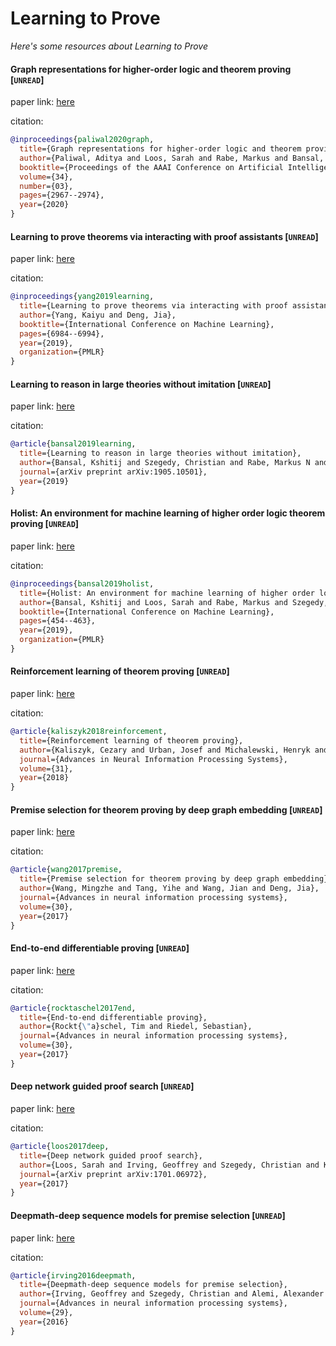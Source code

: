# Learning to Prove
*Here's some resources about Learning to Prove*



#### Graph representations for higher-order logic and theorem proving [`UNREAD`]

paper link: [here](https://ojs.aaai.org/index.php/AAAI/article/view/5689/5545)

citation: 
```bibtex
@inproceedings{paliwal2020graph,
  title={Graph representations for higher-order logic and theorem proving},
  author={Paliwal, Aditya and Loos, Sarah and Rabe, Markus and Bansal, Kshitij and Szegedy, Christian},
  booktitle={Proceedings of the AAAI Conference on Artificial Intelligence},
  volume={34},
  number={03},
  pages={2967--2974},
  year={2020}
}
```
    

#### Learning to prove theorems via interacting with proof assistants [`UNREAD`]

paper link: [here](http://proceedings.mlr.press/v97/yang19a/yang19a.pdf)

citation: 
```bibtex
@inproceedings{yang2019learning,
  title={Learning to prove theorems via interacting with proof assistants},
  author={Yang, Kaiyu and Deng, Jia},
  booktitle={International Conference on Machine Learning},
  pages={6984--6994},
  year={2019},
  organization={PMLR}
}
```
    

#### Learning to reason in large theories without imitation [`UNREAD`]

paper link: [here](https://arxiv.org/pdf/1905.10501)

citation: 
```bibtex
@article{bansal2019learning,
  title={Learning to reason in large theories without imitation},
  author={Bansal, Kshitij and Szegedy, Christian and Rabe, Markus N and Loos, Sarah M and Toman, Viktor},
  journal={arXiv preprint arXiv:1905.10501},
  year={2019}
}
```
    


#### Holist: An environment for machine learning of higher order logic theorem proving [`UNREAD`]

paper link: [here](http://proceedings.mlr.press/v97/bansal19a/bansal19a.pdf)

citation: 
```bibtex
@inproceedings{bansal2019holist,
  title={Holist: An environment for machine learning of higher order logic theorem proving},
  author={Bansal, Kshitij and Loos, Sarah and Rabe, Markus and Szegedy, Christian and Wilcox, Stewart},
  booktitle={International Conference on Machine Learning},
  pages={454--463},
  year={2019},
  organization={PMLR}
}
```


#### Reinforcement learning of theorem proving [`UNREAD`]

paper link: [here](https://proceedings.neurips.cc/paper/2018/file/55acf8539596d25624059980986aaa78-Paper.pdf)

citation: 
```bibtex
@article{kaliszyk2018reinforcement,
  title={Reinforcement learning of theorem proving},
  author={Kaliszyk, Cezary and Urban, Josef and Michalewski, Henryk and Ol{\v{s}}{\'a}k, Miroslav},
  journal={Advances in Neural Information Processing Systems},
  volume={31},
  year={2018}
}
```
    
    

#### Premise selection for theorem proving by deep graph embedding [`UNREAD`]

paper link: [here](https://proceedings.neurips.cc/paper/2017/file/18d10dc6e666eab6de9215ae5b3d54df-Paper.pdf)

citation: 
```bibtex
@article{wang2017premise,
  title={Premise selection for theorem proving by deep graph embedding},
  author={Wang, Mingzhe and Tang, Yihe and Wang, Jian and Deng, Jia},
  journal={Advances in neural information processing systems},
  volume={30},
  year={2017}
}
```
    


#### End-to-end differentiable proving [`UNREAD`]

paper link: [here](https://proceedings.neurips.cc/paper/2017/file/b2ab001909a8a6f04b51920306046ce5-Paper.pdf)

citation: 
```bibtex
@article{rocktaschel2017end,
  title={End-to-end differentiable proving},
  author={Rockt{\"a}schel, Tim and Riedel, Sebastian},
  journal={Advances in neural information processing systems},
  volume={30},
  year={2017}
}
```
    


#### Deep network guided proof search [`UNREAD`]

paper link: [here](https://arxiv.org/pdf/1701.06972.pdf?fbclid=IwAR057yHH3-XCpdQTERIA1tTsEMFEYK4aF8R8bodUq8xpr-LNOaW-lXOsYt8)

citation: 
```bibtex
@article{loos2017deep,
  title={Deep network guided proof search},
  author={Loos, Sarah and Irving, Geoffrey and Szegedy, Christian and Kaliszyk, Cezary},
  journal={arXiv preprint arXiv:1701.06972},
  year={2017}
}
```
    

#### Deepmath-deep sequence models for premise selection [`UNREAD`]

paper link: [here](https://proceedings.neurips.cc/paper_files/paper/2016/file/f197002b9a0853eca5e046d9ca4663d5-Paper.pdf)

citation: 
```bibtex
@article{irving2016deepmath,
  title={Deepmath-deep sequence models for premise selection},
  author={Irving, Geoffrey and Szegedy, Christian and Alemi, Alexander A and E{\'e}n, Niklas and Chollet, Fran{\c{c}}ois and Urban, Josef},
  journal={Advances in neural information processing systems},
  volume={29},
  year={2016}
}
```
    